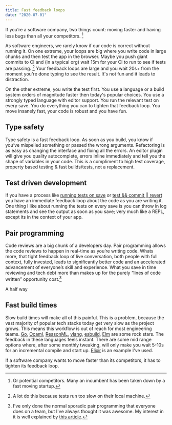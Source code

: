 ```yaml
---
title: Fast feedback loops
date: "2020-07-01"
---
```


If you’re a software company, two things count: moving faster and having less bugs than all your competitors. [^1]

As software engineers, we rarely know if our code is correct without running it. On one extreme, your loops are big where you
write code in large chunks and then test the app in the browser. Maybe you push giant commits to CI and (in a typical
org) wait 15m for your CI to run to see if tests are passing. [^2] Your feedback loops are large and you wait 20s+ from
the moment you're done typing to see the result. It's not fun and it leads to distraction.

On the other extreme, you write the test first. You use a language or a build system orders of magnitude faster then today's
popular choices. You use a strongly typed language with editor support. You run the relevant test on every save. You do
everything you can to tighten that feedback loop. You move insanely fast, your code is robust and you have fun.

## Type safety

Type safety is a fast feedback loop. As soon as you build, you know if you’ve mispelled something or passed the wrong
arguments. Refactoring is as easy as changing the interface and fixing all the errors. An editor plugin will give you
quality autocomplete, errors inline immediately and tell you the shape of variables in your code. This is a compliment
to high test coverage, property based testing & fast builds/tests, not a replacement.

## Test driven development

If you have a process like [running tests on save](/2020-07-01-fast-feedback-loops) or [test && commit || revert](https://medium.com/@kentbeck_7670/test-commit-revert-870bbd756864)
you have an immediate feedback loop about the code as you are writing it. One thing I like about running the tests on
every save is you can throw in log statements and see the output as soon as you save; very much like a REPL, except its
in the context of your app.

## Pair programming

Code reviews are a big chunk of a developers day. Pair programming allows the code reviews to happen in real-time as you’re
writing code. Whats more, that tight feedback loop of live conversation, both people with full context, fully invested,
leads to significantly better code and an accelerated advancement of everyone’s skill and experience. What you save in
time reviewing and tech debt more than makes up for the purely “lines of code written” opportunity cost.[^3]

A half way

## Fast build times

Slow build times will make all of this painful. This is a problem, because the vast majority of popular tech stacks today
get very slow as the project grows. This means this workflow is out of reach for most engineering teams.
[Go](https://golang.org/), [Ocaml](https://ocaml.org/), [ReasonML](https://reasonml.github.io/),
[vlang](https://vlang.io/), [esbuild](https://github.com/evanw/esbuild), [Elm](https://github.com/evancz/elm-project-survey/issues/33)
are some rock stars. The feedback in these languages feels instant. There are some mid range options where, after some
monthly tweaking, will only make you wait 5-10s for an incremental compile and start up. [Elixir](https://elixir-lang.org/)
is an example I've used.

If a software company wants to move faster than its competitors, it has to tighten its feedback loop.

[^1]: Or potential competitors. Many an incumbent has been taken down by a fast moving startup.
[^2]: A lot do this because tests run too slow on their local machine.
[^3]: I've only done the normal sporadic pair programming that everyone does on a team, but I've always thought it was
awesome. My interest in it is well explained by [this article](https://jasonlarsen.me/2020/02/16/ship-faster-with-this-one-weird-trick).